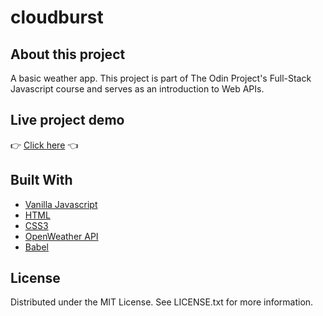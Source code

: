 # cloudburst

## About this project

A basic weather app. This project is part of The Odin Project's Full-Stack Javascript course and serves as an introduction to Web APIs.

## Live project demo
:point_right: [Click here](https://spghtti.github.io/cloudburst/) :point_left:

## Built With

- [Vanilla Javascript](https://developer.mozilla.org/en-US/docs/Web/JavaScript)
- [HTML](https://developer.mozilla.org/en-US/docs/Web/HTML)
- [CSS3](https://developer.mozilla.org/en-US/docs/Web/CSS)
- [OpenWeather API](https://openweathermap.org/)
- [Babel](https://babeljs.io/)


## License

Distributed under the MIT License. See LICENSE.txt for more information.
